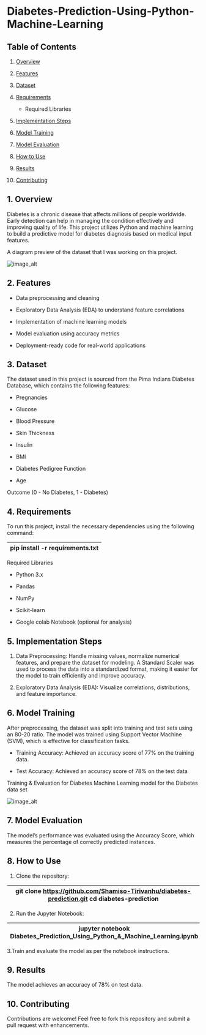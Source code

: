 # Diabetes-Prediction-Using-Python-Machine-Learning

## Table of Contents

1. [Overview](#overview)

2. [Features](#feature)

3. [Dataset](#dataset)

4. [Requirements](#requirements)

    - Required Libraries

5. [Implementation Steps](#implementation-status)

6. [Model Training](#model-training)

7. [Model Evaluation](#model-evaluation)

8. [How to Use](#how-to-use)

9. [Results](#results)

10. [Contributing](#contribution)

## 1. Overview

Diabetes is a chronic disease that affects millions of people worldwide. Early detection can help in managing the condition effectively and improving quality of life. This project utilizes Python and machine learning to build a predictive model for diabetes diagnosis based on medical input features.


A diagram preview of the dataset that l was working on this project.

![image_alt]()

## 2. Features

- Data preprocessing and cleaning

- Exploratory Data Analysis (EDA) to understand feature correlations

- Implementation of machine learning models

- Model evaluation using accuracy metrics

- Deployment-ready code for real-world applications

## 3. Dataset

The dataset used in this project is sourced from the Pima Indians Diabetes Database, which contains the following features:

- Pregnancies

- Glucose

- Blood Pressure

- Skin Thickness

- Insulin

- BMI

- Diabetes Pedigree Function

- Age

Outcome (0 - No Diabetes, 1 - Diabetes)

## 4. Requirements

To run this project, install the necessary dependencies using the following command:

| pip install -r requirements.txt |
|---------------------------------|

Required Libraries

- Python 3.x

- Pandas

- NumPy

- Scikit-learn

- Google colab Notebook (optional for analysis)

## 5. Implementation Steps

1. Data Preprocessing: Handle missing values, normalize numerical features, and prepare the dataset for modeling. A Standard Scaler was used to process the data into a standardized format, making it easier for the model to train efficiently and improve accuracy.

2. Exploratory Data Analysis (EDA): Visualize correlations, distributions, and feature importance.

## 6. Model Training

After preprocessing, the dataset was split into training and test sets using an 80-20 ratio. The model was trained using Support Vector Machine (SVM), which is effective for classification tasks.

- Training Accuracy: Achieved an accuracy score of 77% on the training data.

- Test Accuracy: Achieved an accuracy score of 78% on the test data


Training & Evaluation for Diabetes Machine Learning model for the Diabetes data set

![image_alt]()


## 7. Model Evaluation

The model’s performance was evaluated using the Accuracy Score, which measures the percentage of correctly predicted instances.

## 8. How to Use

1. Clone the repository:

| git clone https://github.com/Shamiso-Tirivanhu/diabetes-prediction.git cd diabetes-prediction                                             |
|-----------------------------------------------------------------------------------------|

2. Run the Jupyter Notebook:

| jupyter notebook Diabetes_Prediction_Using_Python_&_Machine_Learning.ipynb |
|----------------------------------------------------------------------------|

3.Train and evaluate the model as per the notebook instructions.

## 9. Results

The model achieves an accuracy of 78% on test data.


## 10. Contributing

Contributions are welcome! Feel free to fork this repository and submit a pull request with enhancements.

